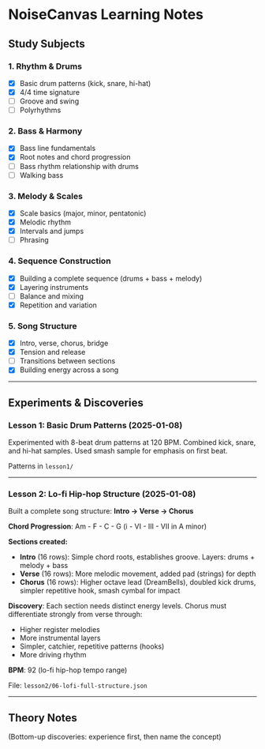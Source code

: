 # NoiseCanvas Learning Notes

## Study Subjects

### 1. Rhythm & Drums
- [x] Basic drum patterns (kick, snare, hi-hat)
- [x] 4/4 time signature
- [ ] Groove and swing
- [ ] Polyrhythms

### 2. Bass & Harmony
- [x] Bass line fundamentals
- [x] Root notes and chord progression
- [ ] Bass rhythm relationship with drums
- [ ] Walking bass

### 3. Melody & Scales
- [x] Scale basics (major, minor, pentatonic)
- [x] Melodic rhythm
- [x] Intervals and jumps
- [ ] Phrasing

### 4. Sequence Construction
- [x] Building a complete sequence (drums + bass + melody)
- [x] Layering instruments
- [ ] Balance and mixing
- [x] Repetition and variation

### 5. Song Structure
- [x] Intro, verse, chorus, bridge
- [x] Tension and release
- [ ] Transitions between sections
- [x] Building energy across a song

---

## Experiments & Discoveries

### Lesson 1: Basic Drum Patterns (2025-01-08)

Experimented with 8-beat drum patterns at 120 BPM. Combined kick, snare, and hi-hat samples.
Used smash sample for emphasis on first beat.

Patterns in `lesson1/`

---

### Lesson 2: Lo-fi Hip-hop Structure (2025-01-08)

Built a complete song structure: **Intro → Verse → Chorus**

**Chord Progression**: Am - F - C - G (i - VI - III - VII in A minor)

**Sections created:**
- **Intro** (16 rows): Simple chord roots, establishes groove. Layers: drums + melody + bass
- **Verse** (16 rows): More melodic movement, added pad (strings) for depth
- **Chorus** (16 rows): Higher octave lead (DreamBells), doubled kick drums, simpler repetitive hook, smash cymbal for impact

**Discovery**: Each section needs distinct energy levels. Chorus must differentiate strongly from verse through:
- Higher register melodies
- More instrumental layers
- Simpler, catchier, repetitive patterns (hooks)
- More driving rhythm

**BPM**: 92 (lo-fi hip-hop tempo range)

File: `lesson2/06-lofi-full-structure.json`

---

## Theory Notes

(Bottom-up discoveries: experience first, then name the concept)
